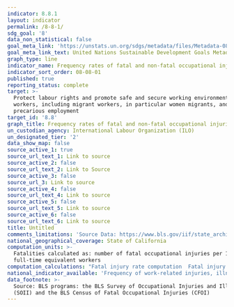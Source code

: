 ```yaml
---
indicator: 8.8.1
layout: indicator
permalink: /8-8-1/
sdg_goal: '8'
data_non_statistical: false
goal_meta_link: 'https://unstats.un.org/sdgs/metadata/files/Metadata-08-08-01.pdf'
goal_meta_link_text: United Nations Sustainable Development Goals Metadata (PDF 381 KB)
graph_type: line
indicator_name: Frequency rates of fatal and non-fatal occupational injuries
indicator_sort_order: 08-08-01
published: true
reporting_status: complete
target: >-
  Protect labour rights and promote safe and secure working environments for all
  workers, including migrant workers, in particular women migrants, and those in
  precarious employment
target_id: '8.8'
graph_title: Frequency rates of fatal and non-fatal occupational injuries
un_custodian_agency: International Labour Organization (ILO)
un_designated_tier: '2'
data_show_map: false
source_active_1: true
source_url_text_1: Link to source
source_active_2: false
source_url_text_2: Link to Source
source_active_3: false
source_url_3: Link to source
source_active_4: false
source_url_text_4: Link to source
source_active_5: false
source_url_text_5: Link to source
source_active_6: false
source_url_text_6: Link to source
title: Untitled
comments_limitations: 'Source Data: https://www.bls.gov/iif/state_archive.htm#CA'
national_geographical_coverage: State of California
computation_units: >-
  Fatalities calculated as: number of fatal occupational injuries per 100,000
  full-time equivalent workers 
computation_calculations: "Fatal injury rate computation  Fatal injury rates depict the risk of incurring a fatal occupational injury and can be used to compare risk among worker groups with varying employment levels. Since employment data are not collected by CFOI, fatal injury rates are calculated using CPS and LAUS data. Each state rate in the table above represents the number of fatal occupational injuries per 100,000 full-time equivalent workers and was calculated as:   Fatality rate = (NS/EHS) x 200,000,000 where        NS = number of fatal work injuries in the state        EHS = total hours worked by all employees in the state during the calendar year        200,000,000 = base for 100,000 equivalent full-time workers (working 40 hours per week, 50 weeks per year)              State rates by industry were imputed by using national-level \"average hours\"\x9D and \"at work\"\x9D information from CPS to calculate the average annual number of hours for each employee, since these data are not available at the state level. EHS (total hours worked by all employees in the state during the calendar year) was calculated as:   EHS = HWN x ES where        ES = State employment (from LAUS)        HWN = average annual number of hours for each employee at the national level (from CPS)"
national_indicator_available: 'Frequency of work-related injuries, illnesses, and fatal injuries'
data_footnote: >-
  Source: BLS programs: the BLS Survey of Occupational Injuries and Illnesses
  (SOII) and the BLS Census of Fatal Occupational Injuries (CFOI)
---
```

